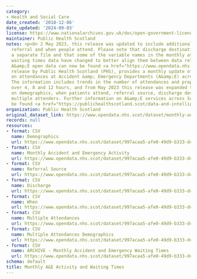 ```yaml
---
category:
- Health and Social Care
date_created: '2018-12-06'
date_updated: '2024-09-03'
license: https://www.nationalarchives.gov.uk/doc/open-government-licence/version/3/
maintainer: Public Health Scotland
notes: <p>On 2 May 2023, this release was updated to include additional data for demographics,
  referral and when people attend. Please note that discharge destination is now in
  a separate file and that some of the variable names in the monthly attendance and
  waiting times data have changed to better align them between data releases. Weekly
  A&amp;E open data can now be found <a href="https://www.opendata.nhs.scot/dataset/weekly-accident-and-emergency-activity-and-waiting-times">here</a>.\r\n\r\nThis
  release by Public Health Scotland (PHS), provides a monthly update of key statistics
  on attendances at Accident &amp; Emergency Departments (A&amp;E) across Scotland.
  The information includes trends in the number of attendances and proportion waiting
  over 4, 8 and 12 hours, and from May 2023 this release was expanded to include data
  on demographics, when patients attend, referral source, discharge destination and
  multiple attenders. Further information on A&amp;E services across Scotland can
  be found <a href="https://publichealthscotland.scot/data-and-intelligence/ae-activity/">here</a>.</p>
organization: Public Health Scotland
original_dataset_link: https://www.opendata.nhs.scot/dataset/monthly-accident-and-emergency-activity-and-waiting-times
records: null
resources:
- format: CSV
  name: Demographics
  url: https://www.opendata.nhs.scot/dataset/997acaa5-afe0-49d9-b333-dcf84584603d/resource/6abbf8e4-e4e0-4a56-a7b9-f7c7b4171ff3/download/opendata_monthly_ae_demographics_202407.csv
- format: CSV
  name: Monthly Accident and Emergency Activity
  url: https://www.opendata.nhs.scot/dataset/997acaa5-afe0-49d9-b333-dcf84584603d/resource/37ba17b1-c323-492c-87d5-e986aae9ab59/download/monthly_ae_activity_202407.csv
- format: CSV
  name: Referral Source
  url: https://www.opendata.nhs.scot/dataset/997acaa5-afe0-49d9-b333-dcf84584603d/resource/235407ca-1676-472e-9e4d-6e7230934a95/download/opendata_monthly_ae_referral_202407.csv
- format: CSV
  name: Discharge
  url: https://www.opendata.nhs.scot/dataset/997acaa5-afe0-49d9-b333-dcf84584603d/resource/c4622324-f59c-4011-a67b-83b59c59ca94/download/opendata_monthly_ae_discharge_202407.csv
- format: CSV
  name: When
  url: https://www.opendata.nhs.scot/dataset/997acaa5-afe0-49d9-b333-dcf84584603d/resource/022c3b27-6a58-48dc-8038-8f1f93bb0e78/download/opendata_monthly_ae_when_202407.csv
- format: CSV
  name: Multiple Attendances
  url: https://www.opendata.nhs.scot/dataset/997acaa5-afe0-49d9-b333-dcf84584603d/resource/0ca3b959-b758-4532-bb55-aa86da28679e/download/opendata_monthly_ae_multiple_attendances_202407.csv
- format: CSV
  name: Multiple Attendances Demographics
  url: https://www.opendata.nhs.scot/dataset/997acaa5-afe0-49d9-b333-dcf84584603d/resource/7f2e9288-5ea7-4d55-819d-dde4d211c72d/download/opendata_monthly_ae_multiple_attendances_demographics_202407.csv
- format: CSV
  name: ARCHIVE - Monthly Accident and Emergency Waiting Times
  url: https://www.opendata.nhs.scot/dataset/997acaa5-afe0-49d9-b333-dcf84584603d/resource/2a4adc0a-e8e3-4605-9ade-61e13a85b3b9/download/monthly_ae_waitingtimes_202303.csv
schema: default
title: Monthly A&E Activity and Waiting Times
---
```

